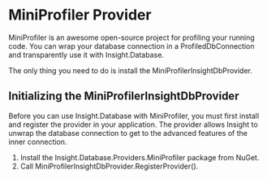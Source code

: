 # MiniProfiler Provider #

MiniProfiler is an awesome open-source project for profiling your running code. You can wrap your database connection in a ProfiledDbConnection and transparently use it with Insight.Database.

The only thing you need to do is install the MiniProfilerInsightDbProvider.

## Initializing the MiniProfilerInsightDbProvider ##

Before you can use Insight.Database with MiniProfiler, you must first install and register the provider in your application. The provider allows Insight to unwrap the database connection to get to the advanced features of the inner connection.

1. Install the Insight.Database.Providers.MiniProfiler package from NuGet.
2. Call MiniProfilerInsightDbProvider.RegisterProvider(). 

